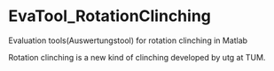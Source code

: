 # EvaTool_RotationClinching
Evaluation tools(Auswertungstool) for rotation clinching in Matlab

Rotation clinching is a new kind of clinching developed by utg at TUM.
